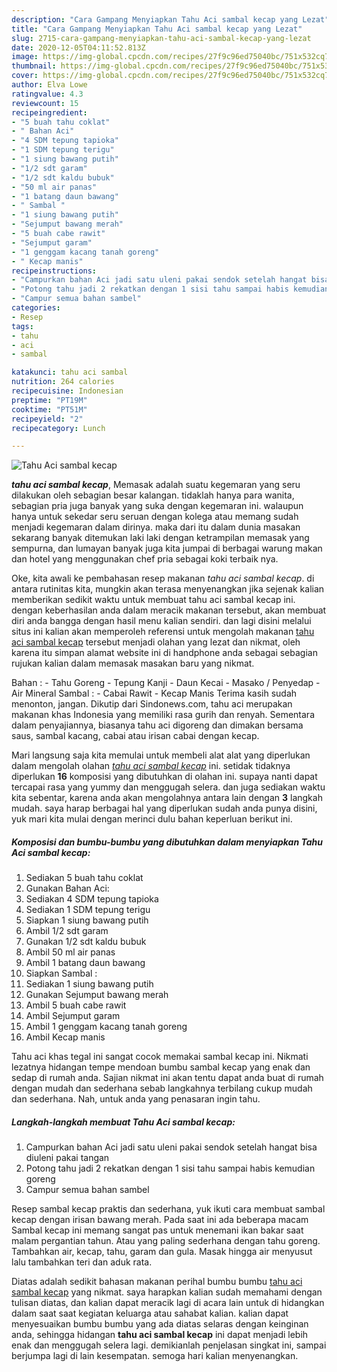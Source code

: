 ```yaml
---
description: "Cara Gampang Menyiapkan Tahu Aci sambal kecap yang Lezat"
title: "Cara Gampang Menyiapkan Tahu Aci sambal kecap yang Lezat"
slug: 2715-cara-gampang-menyiapkan-tahu-aci-sambal-kecap-yang-lezat
date: 2020-12-05T04:11:52.813Z
image: https://img-global.cpcdn.com/recipes/27f9c96ed75040bc/751x532cq70/tahu-aci-sambal-kecap-foto-resep-utama.jpg
thumbnail: https://img-global.cpcdn.com/recipes/27f9c96ed75040bc/751x532cq70/tahu-aci-sambal-kecap-foto-resep-utama.jpg
cover: https://img-global.cpcdn.com/recipes/27f9c96ed75040bc/751x532cq70/tahu-aci-sambal-kecap-foto-resep-utama.jpg
author: Elva Lowe
ratingvalue: 4.3
reviewcount: 15
recipeingredient:
- "5 buah tahu coklat"
- " Bahan Aci"
- "4 SDM tepung tapioka"
- "1 SDM tepung terigu"
- "1 siung bawang putih"
- "1/2 sdt garam"
- "1/2 sdt kaldu bubuk"
- "50 ml air panas"
- "1 batang daun bawang"
- " Sambal "
- "1 siung bawang putih"
- "Sejumput bawang merah"
- "5 buah cabe rawit"
- "Sejumput garam"
- "1 genggam kacang tanah goreng"
- " Kecap manis"
recipeinstructions:
- "Campurkan bahan Aci jadi satu uleni pakai sendok setelah hangat bisa diuleni pakai tangan"
- "Potong tahu jadi 2 rekatkan dengan 1 sisi tahu sampai habis kemudian goreng"
- "Campur semua bahan sambel"
categories:
- Resep
tags:
- tahu
- aci
- sambal

katakunci: tahu aci sambal 
nutrition: 264 calories
recipecuisine: Indonesian
preptime: "PT19M"
cooktime: "PT51M"
recipeyield: "2"
recipecategory: Lunch

---
```



![Tahu Aci sambal kecap](https://img-global.cpcdn.com/recipes/27f9c96ed75040bc/751x532cq70/tahu-aci-sambal-kecap-foto-resep-utama.jpg)

<b><i>tahu aci sambal kecap</i></b>, Memasak adalah suatu kegemaran yang seru dilakukan oleh sebagian besar kalangan. tidaklah hanya para wanita, sebagian pria juga banyak yang suka dengan kegemaran ini. walaupun hanya untuk sekedar seru seruan dengan kolega atau memang sudah menjadi kegemaran dalam dirinya. maka dari itu dalam dunia masakan sekarang banyak ditemukan laki laki dengan ketrampilan memasak yang sempurna, dan lumayan banyak juga kita jumpai di berbagai warung makan dan hotel yang menggunakan chef pria sebagai koki terbaik nya.

Oke, kita awali ke pembahasan resep makanan <i>tahu aci sambal kecap</i>. di antara rutinitas kita, mungkin akan terasa menyenangkan jika sejenak kalian memberikan sedikit waktu untuk membuat tahu aci sambal kecap ini. dengan keberhasilan anda dalam meracik makanan tersebut, akan membuat diri anda bangga dengan hasil menu kalian sendiri. dan lagi disini melalui situs ini kalian akan memperoleh referensi untuk mengolah makanan <u>tahu aci sambal kecap</u> tersebut menjadi olahan yang lezat dan nikmat, oleh karena itu simpan alamat website ini di handphone anda sebagai sebagian rujukan kalian dalam memasak masakan baru yang nikmat.

Bahan : - Tahu Goreng - Tepung Kanji - Daun Kecai - Masako / Penyedap - Air Mineral Sambal : - Cabai Rawit - Kecap Manis Terima kasih sudah menonton, jangan. Dikutip dari Sindonews.com, tahu aci merupakan makanan khas Indonesia yang memiliki rasa gurih dan renyah. Sementara dalam penyajiannya, biasanya tahu aci digoreng dan dimakan bersama saus, sambal kacang, cabai atau irisan cabai dengan kecap.


Mari langsung saja kita memulai untuk membeli alat alat yang diperlukan dalam mengolah olahan <u><i>tahu aci sambal kecap</i></u> ini. setidak tidaknya diperlukan <b>16</b> komposisi yang dibutuhkan di olahan ini. supaya nanti dapat tercapai rasa yang yummy dan menggugah selera. dan juga sediakan waktu kita sebentar, karena anda akan mengolahnya antara lain dengan <b>3</b> langkah mudah. saya harap berbagai hal yang diperlukan sudah anda punya disini, yuk mari kita mulai dengan merinci dulu bahan keperluan berikut ini.

<!--inarticleads1-->

##### Komposisi dan bumbu-bumbu yang dibutuhkan dalam menyiapkan Tahu Aci sambal kecap:

1. Sediakan 5 buah tahu coklat
1. Gunakan  Bahan Aci:
1. Sediakan 4 SDM tepung tapioka
1. Sediakan 1 SDM tepung terigu
1. Siapkan 1 siung bawang putih
1. Ambil 1/2 sdt garam
1. Gunakan 1/2 sdt kaldu bubuk
1. Ambil 50 ml air panas
1. Ambil 1 batang daun bawang
1. Siapkan  Sambal :
1. Sediakan 1 siung bawang putih
1. Gunakan Sejumput bawang merah
1. Ambil 5 buah cabe rawit
1. Ambil Sejumput garam
1. Ambil 1 genggam kacang tanah goreng
1. Ambil  Kecap manis


Tahu aci khas tegal ini sangat cocok memakai sambal kecap ini. Nikmati lezatnya hidangan tempe mendoan bumbu sambal kecap yang enak dan sedap di rumah anda. Sajian nikmat ini akan tentu dapat anda buat di rumah dengan mudah dan sederhana sebab langkahnya terbilang cukup mudah dan sederhana. Nah, untuk anda yang penasaran ingin tahu. 

<!--inarticleads2-->

##### Langkah-langkah membuat Tahu Aci sambal kecap:

1. Campurkan bahan Aci jadi satu uleni pakai sendok setelah hangat bisa diuleni pakai tangan
1. Potong tahu jadi 2 rekatkan dengan 1 sisi tahu sampai habis kemudian goreng
1. Campur semua bahan sambel


Resep sambal kecap praktis dan sederhana, yuk ikuti cara membuat sambal kecap dengan irisan bawang merah. Pada saat ini ada beberapa macam Sambal kecap ini memang sangat pas untuk menemani ikan bakar saat malam pergantian tahun. Atau yang paling sederhana dengan tahu goreng. Tambahkan air, kecap, tahu, garam dan gula. Masak hingga air menyusut lalu tambahkan teri dan aduk rata. 

Diatas adalah sedikit bahasan makanan perihal bumbu bumbu <u>tahu aci sambal kecap</u> yang nikmat. saya harapkan kalian sudah memahami dengan tulisan diatas, dan kalian dapat meracik lagi di acara lain untuk di hidangkan dalam saat saat kegiatan keluarga atau sahabat kalian. kalian dapat menyesuaikan bumbu bumbu yang ada diatas selaras dengan keinginan anda, sehingga hidangan <b>tahu aci sambal kecap</b> ini dapat menjadi lebih enak dan menggugah selera lagi. demikianlah penjelasan singkat ini, sampai berjumpa lagi di lain kesempatan. semoga hari kalian menyenangkan.
